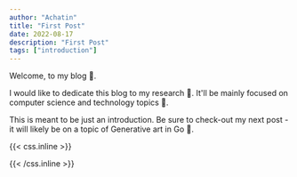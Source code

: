```yaml
---
author: "Achatin"
title: "First Post"
date: 2022-08-17
description: "First Post"
tags: ["introduction"]
---
```


Welcome, to my blog 👋.

<!--more-->

I would like to dedicate this blog to my research 🧪. It'll be mainly focused on computer science and technology topics 🤖.

This is meant to be just an introduction. Be sure to check-out my next post - it will likely be on a topic of Generative art in Go 🎨.

{{< css.inline >}}

<style>
.emojify {
	font-family: Apple Color Emoji, Segoe UI Emoji, NotoColorEmoji, Segoe UI Symbol, Android Emoji, EmojiSymbols;
	font-size: 2rem;
	vertical-align: middle;
}
@media screen and (max-width:650px) {
  .nowrap {
    display: block;
    margin: 25px 0;
  }
}
</style>

{{< /css.inline >}}
